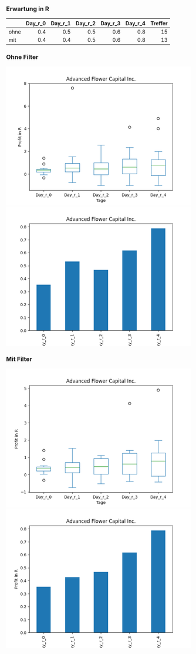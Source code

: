 ### Erwartung in R
|      |   Day_r_0 |   Day_r_1 |   Day_r_2 |   Day_r_3 |   Day_r_4 |   Treffer |
|:-----|----------:|----------:|----------:|----------:|----------:|----------:|
| ohne |       0.4 |       0.5 |       0.5 |       0.6 |       0.8 |        15 |
| mit  |       0.4 |       0.4 |       0.5 |       0.6 |       0.8 |        13 |

### Ohne Filter
![image info](./data/AFCG_box_all.png)
![image info](./data/AFCG_median_all.png)

### Mit Filter
![image info](./data/AFCG_box_filtered.png)
![image info](./data/AFCG_median_filtered.png)